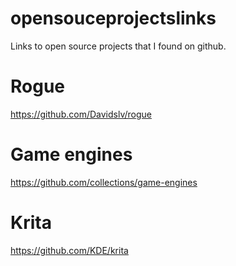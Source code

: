 # opensouceprojectslinks
Links to open source projects that I found on github.
# Rogue
https://github.com/Davidslv/rogue
# Game engines
https://github.com/collections/game-engines
# Krita
https://github.com/KDE/krita
